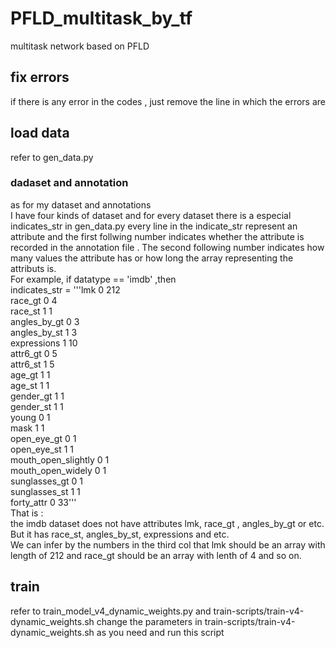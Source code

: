 # PFLD_multitask_by_tf
multitask network based on PFLD

## fix errors
 if there is any error in the codes , just remove the line in which the errors are
## load data
refer to gen_data.py
### dadaset and annotation
as for  my dataset and annotations  
I have four kinds of dataset and for every dataset there is a especial indicates_str in gen_data.py
every line in the indicate_str represent an attribute and the first follwing number indicates whether the attribute is recorded in the annotation file . The second following number indicates how many values the attribute has or how long the array representing the attributs is.  
For example, if datatype == 'imdb' ,then  
indicates_str = '''lmk 0 212  
                race_gt 0 4  
                race_st 1 1  
                angles_by_gt 0 3  
                angles_by_st 1 3  
                expressions 1 10  
                attr6_gt 0 5  
                attr6_st 1 5  
                age_gt 1 1  
                age_st 1 1  
                gender_gt 1 1  
                gender_st 1 1  
                young 0 1  
                mask 1 1  
                open_eye_gt 0 1  
                open_eye_st 1 1  
                mouth_open_slightly 0 1  
                mouth_open_widely 0 1  
                sunglasses_gt 0 1  
                sunglasses_st 1 1  
                forty_attr 0 33'''  
  That is :  
      the imdb dataset does not have attributes lmk, race_gt , angles_by_gt or etc.  
      But it has race_st, angles_by_st, expressions and etc.  
      We can infer by the numbers in the third col that lmk should be an array with length of 212 and race_gt should be an array with lenth of 4 and so on.  
## train
refer to train_model_v4_dynamic_weights.py and train-scripts/train-v4-dynamic_weights.sh
change the parameters in train-scripts/train-v4-dynamic_weights.sh as you need and run this script


